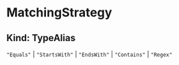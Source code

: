# **MatchingStrategy**

## **Kind: TypeAlias**

`"Equals"` | `"StartsWith"` | `"EndsWith"` | `"Contains"` | `"Regex"`
